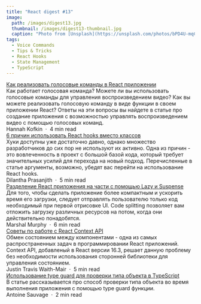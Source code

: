 ```yaml
---
title: "React digest #13"
image: 
  path: /images/digest13.jpg
  thumbnail: /images/digest13-thumbnail.jpg
  caption: "Photo from [Unsplash](https://unsplash.com/photos/bPD4U-mqC44)"
tags:
  - Voice Commands
  - Tips & Tricks
  - React Hooks
  - State Management
  - TypeScript
---
```


<div class="digest">
    <a href="https://medium.com/better-programming/how-to-implement-voice-command-in-your-react-app-f226edb2f202">Как реализовать голосовые команды в React приложении</a>
    <div class="digest-desc">Как работает голосовая команда? Можете ли вы использовать голосовые команды для управления воспроизведением видео? Как вы можете реализовать голосовую команду в виде функции в своем приложении React? Ответы на эти вопросы вы найдете в статье про создание приложения с возможностью управлять воспроизведением видео с помощью голосовых команд.</div>
    <div class="digest-time">Hannah Kofkin &nbsp;&middot;&nbsp; 4 min read</div>
</div>

<div class="digest">
    <a href="https://blog.bitsrc.io/6-reasons-to-use-react-hooks-instead-of-classes-7e3ee745fe04">6 причин использовать React hooks вместо классов</a>
    <div class="digest-desc">Хуки доступны уже достаточно давно, однако множество разработчиков до сих пор не используют их активно. Одна из причин - это вовлеченность в проект с большой базой кода, который требует значительных усилий для перехода на новый подход. Перечисленные в статье аргументы, возможно, убедят вас перейти на использование React hooks.</div>
    <div class="digest-time">Dilantha Prasanjith &nbsp;&middot;&nbsp; 5 min read</div>
</div>

<div class="digest">
    <a href="https://medium.com/better-programming/code-split-your-react-app-with-lazy-suspense-9bab11f492b5">Разделение React приложения на части с помощью Lazy и Suspense</a>
    <div class="digest-desc">Для того, чтобы сделать приложение более компактным и ускорить время его загрузки, следует отправлять пользователю только код необходимый при первой отрисовке UI. Code splitting позволяет вам отложить загрузку различных ресурсов на потом, когда они действительно понадобятся.</div>
    <div class="digest-time">Marshal Murphy &nbsp;&middot;&nbsp; 6 min read</div>
</div>

<div class="digest">
    <a href="https://medium.com/the-non-traditional-developer/my-react-context-best-practices-2e9288628ae7">Советы по работе с React Context API</a>
    <div class="digest-desc">Обмен состоянием между компонентами - одна из самых распространенных задач в программировании React приложений. Context API, добавленый в React версии 16.3, решает данную проблему без необходимости использования сторонней библиотеки для управления состоянием.</div>
    <div class="digest-time">Justin Travis Waith-Mair &nbsp;&middot;&nbsp; 5 min read</div>
</div>

<div class="digest">
    <a href="https://medium.com/ovrsea/checking-the-type-of-an-object-in-typescript-the-type-guards-24d98d9119b0">Использование type guard для проверки типа объекта в TypeScript</a>
    <div class="digest-desc">В статье рассказывается про способ проверки типа объекта во время выполнения приложения с помощью type guard функции.</div>
    <div class="digest-time">Antoine Sauvage &nbsp;&middot;&nbsp; 2 min read</div>
</div>